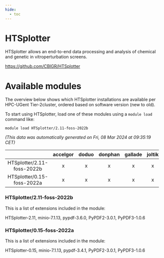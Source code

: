 ```yaml
---
hide:
  - toc
---
```


HTSplotter
==========


HTSplotter allows an end-to-end data processing and analysis of chemical and genetic in vitroperturbation screens.

https://github.com/CBIGR/HTSplotter
# Available modules


The overview below shows which HTSplotter installations are available per HPC-UGent Tier-2cluster, ordered based on software version (new to old).

To start using HTSplotter, load one of these modules using a `module load` command like:

```shell
module load HTSplotter/2.11-foss-2022b
```

*(This data was automatically generated on Fri, 08 Mar 2024 at 09:35:19 CET)*  

| |accelgor|doduo|donphan|gallade|joltik|skitty|
| :---: | :---: | :---: | :---: | :---: | :---: | :---: |
|HTSplotter/2.11-foss-2022b|x|x|x|x|x|x|
|HTSplotter/0.15-foss-2022a|x|x|x|x|x|x|


### HTSplotter/2.11-foss-2022b

This is a list of extensions included in the module:

HTSplotter-2.11, minio-7.1.13, pypdf-3.6.0, PyPDF2-3.0.1, PyPDF3-1.0.6

### HTSplotter/0.15-foss-2022a

This is a list of extensions included in the module:

HTSplotter-0.15, minio-7.1.13, pypdf-3.4.1, PyPDF2-3.0.1, PyPDF3-1.0.6